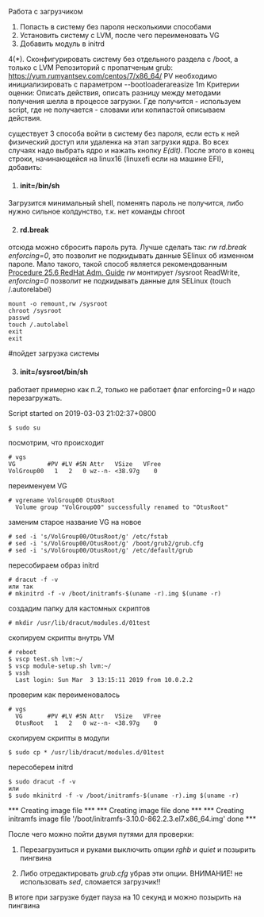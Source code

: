 Работа с загрузчиком
1. Попасть в систему без пароля несколькими способами
2. Установить систему с LVM, после чего переименовать VG
3. Добавить модуль в initrd

4(*). Сконфигурировать систему без отдельного раздела с /boot, а только с LVM
Репозиторий с пропатченым grub: https://yum.rumyantsev.com/centos/7/x86_64/
PV необходимо инициализировать с параметром --bootloaderareasize 1m
Критерии оценки: Описать действия, описать разницу между методами получения шелла в процессе загрузки.
Где получится - используем script, где не получается - словами или копипастой описываем действия.

существует 3 способа войти в систему без пароля, если есть к ней физический доступ или удаленка на этап загрузки ядра. Во всех случаях надо выбрать ядро и нажать кнопку _E(dit)_. После этого в конец строки, начинающейся на linux16 (linuxefi если на машине EFI), добавить:

1. #### init=/bin/sh

Загрузится минимальный shell, поменять пароль не получится, либо нужно сильное колдунство, т.к. нет команды chroot

2. #### rd.break 

отсюда можно сбросить пароль рута. Лучше сделать так: _rw rd.break enforcing=0_, это позволит не подкидывать данные SElinux об изменном пароле. Мало такого, такой способ является рекомендованным [Procedure 25.6 RedHat Adm. Guide](https://access.redhat.com/documentation/en-us/red_hat_enterprise_linux/7/html/system_administrators_guide/sec-terminal_menu_editing_during_boot#proc-Resetting_the_Root_Password_Using_rd.break#Procedure%2025.6.) _rw_ монтирует /sysroot ReadWrite, _enforcing=0_ позволит не подкидывать данные для SELinux (touch /.autorelabel)

    mount -o remount,rw /sysroot
    chroot /sysroot
    passwd
    touch /.autolabel
    exit
    exit
  
#пойдет загрузка системы
  
3. #### init=/sysroot/bin/sh

работает примерно как п.2, только не работает флаг enforcing=0 и надо перезагружать.

Script started on 2019-03-03 21:02:37+0800

    $ sudo su

посмотрим, что происходит

    # vgs
    VG         #PV #LV #SN Attr   VSize   VFree
    VolGroup00   1   2   0 wz--n- <38.97g    0 

переименуем VG

    # vgrename VolGroup00 OtusRoot
      Volume group "VolGroup00" successfully renamed to "OtusRoot"

заменим старое название VG на новое

    # sed -i 's/VolGroup00/OtusRoot/g' /etc/fstab
    # sed -i 's/VolGroup00/OtusRoot/g' /boot/grub2/grub.cfg 
    # sed -i 's/VolGroup00/OtusRoot/g' /etc/default/grub

пересобираем образ initrd
    
    # dracut -f -v
    или так
    # mkinitrd -f -v /boot/initramfs-$(uname -r).img $(uname -r)

создадим папку для кастомных скриптов

    # mkdir /usr/lib/dracut/modules.d/01test

скопируем скрипты внутрь VM

    # reboot
    $ vscp test.sh lvm:~/
    $ vscp module-setup.sh lvm:~/ 
    $ vssh
      Last login: Sun Mar  3 13:15:11 2019 from 10.0.2.2
      
проверим как переименовалось

    # vgs
      VG       #PV #LV #SN Attr   VSize   VFree
      OtusRoot   1   2   0 wz--n- <38.97g    0 

скопируем скрипты в модули

    $ sudo cp * /usr/lib/dracut/modules.d/01test

пересоберем initrd

    $ sudo dracut -f -v
    или
    $ sudo mkinitrd -f -v /boot/initramfs-$(uname -r).img $(uname -r)

*** Creating image file ***
*** Creating image file done ***
*** Creating initramfs image file '/boot/initramfs-3.10.0-862.2.3.el7.x86_64.img' done ***

После чего можно пойти двумя путями для проверки:

1. Перезагрузиться и руками выключить опции _rghb_ и _quiet_ и позырить пингвина

2. Либо отредактировать _grub.cfg_ убрав эти опции. ВНИМАНИЕ! не использовать _sed_, сломается загрузчик!!

В итоге при загрузке будет пауза на 10 секунд и можно позырить на пингвина


